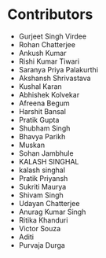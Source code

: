 # Contributors

* Gurjeet Singh Virdee
* Rohan Chatterjee
* Ankush Kumar
* Rishi Kumar Tiwari
* Saranya Priya Palakurthi
* Akshansh Shrivastava
* Kushal Karan
* Abhishek Kolvekar
* Afreena Begum
* Harshit Bansal
* Pratik Gupta
* Shubham Singh 
* Bhavya Parikh
* Muskan
* Sohan Jambhule
* KALASH SINGHAL
* kalash singhal
* Pratik Priyansh
* Sukriti Maurya
* Shivam Singh
* Udayan Chatterjee
* Anurag Kumar Singh
* Ritika Khanduri
* Victor Souza
* Aditi
* Purvaja Durga

